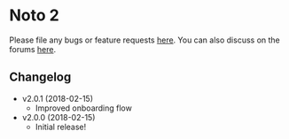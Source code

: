 # Noto 2

Please file any bugs or feature requests [here](https://github.com/noto-app/org/issues). You can also discuss on the forums [here](https://groups.google.com/forum/#!forum/noto-app).

## Changelog
- v2.0.1 (2018-02-15)
  - Improved onboarding flow
- v2.0.0 (2018-02-15)
  - Initial release!
